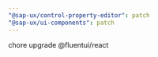 ```yaml
---
"@sap-ux/control-property-editor": patch
"@sap-ux/ui-components": patch
---
```


chore upgrade @fluentui/react
